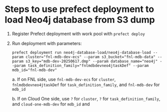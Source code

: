 # Steps to use prefect deployment to load Neo4j database from S3 dump

1. Register Prefect deployment with work pool with `prefect deploy`
2. Run deployment with parameters:
    ```console
    prefect deployment run neo4j-database-load/neo4j-database-load --param cluster="fnl-mdb-dev-ecs" --param s3_bucket="fnl-mdb-data" --param s3_key="mdb-dev-20250617.dmp" --param database_name="neo4j" --param task_definition_family="fnlmdbdevneo4jtaskDef" --param mdb_id="fnl-mdb-dev"
    ```
    a. If on FNL side, use `fnl-mdb-dev-ecs` for `cluster`, `fnlmdbdevneo4jtaskDef` for `task_definition_family`, and `fnl-mdb-dev` for `mdb_id`
    
    b. If on Cloud One side, use `?` for `cluster`, `?` for `task_definition_family`, and  `cloud-one-mdb-dev` for `mdb_id` and 